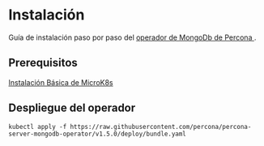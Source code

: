 # Instalación

Guía de instalación paso por paso del [operador de MongoDb de Percona ](https://www.percona.com/doc/kubernetes-operator-for-psmongodb/index.html).


## Prerequisitos

[Instalación Básica de MicroK8s](../../Microk8s.md)


## Despliegue del operador
```shell
kubectl apply -f https://raw.githubusercontent.com/percona/percona-server-mongodb-operator/v1.5.0/deploy/bundle.yaml
```
